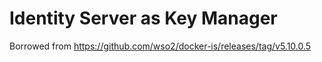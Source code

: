 # Identity Server as Key Manager

Borrowed from https://github.com/wso2/docker-is/releases/tag/v5.10.0.5
